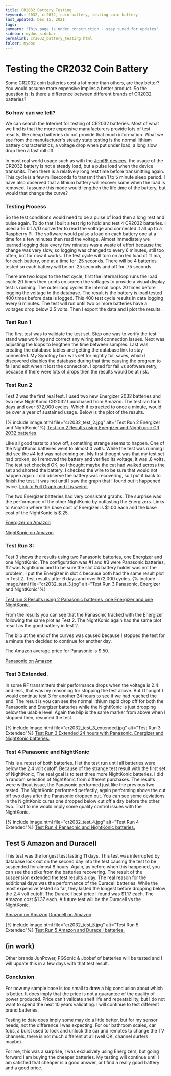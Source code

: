 ```yaml
---
title: CR2032 Battery Testing
keywords: 2032, cr2032, coin battery, testing coin battery
last_updated: Dec 15, 2021
tags:
summary: "This page is under construction - stay tuned for updates"
sidebar: mydoc_sidebar
permalink: cr2032_battery_testing.html
folder: mydoc
---
```

# Testing the CR2032 Coin Battery
Some CR2032 coin batteries cost a lot more than others, are they better? You would assume more expensive implies a better product.
So the question is: Is there a difference between different brands of CR2032 batteries?

### So how can we tell?
We can search the Internet for testing of CR2032 batteries.  Most of what we find is that the more expensive manufacturers provide lots of test results, the cheap batteries do not provide that much information.
What we see from the manufacturer's steady state testing is the normal lithium battery characteristics, a voltage drop when put under load, a long slow drop then a fast roll off.

In most real world usage such as with the [JemRF devices](https://www.jemrf.com), the usage of the CR2032 battery is not a steady load, but a pulse load when the device transmits. Then there is a relatively long rest time before transmitting again. This cycle is a few milliseconds to transmit then 1 to 5 minute sleep period. I have also observed that a lithium battery will recover some when the load is removed. I assume this mode would lengthen the life time of the battery, but would that change the curve?

### Testing Process
So the test conditions would need to be a pulse of load then a long rest and pulse again.
To do that I built a test rig to hold and test 4 CR2032 batteries. I used a 16 bit A/D converter to read the voltage and connected it all up to a Raspberry Pi. The software would pulse a load on each battery one at a time for a few minutes then read the voltage.
Almost immediately we learned logging data every few minutes was a waste of effort because the change was very slow, so logging was changed to every 6 minutes, still too often, but for now it works.
The test cycle will turn on an led load of 11 ma, for each battery, one at a time for .25 seconds. There will be 4 batteries tested so each battery will be on .25 seconds and off for .75 seconds.

There are two loops to the test cycle, first the internal loop runs the load cycle 20 times then prints on screen the voltages to provide a visual display test is running. The outer loop cycles the internal loops 20 times before logging the voltage to the database. The result is the battery is load tested 400 times before data is logged. This 400 test cycle results in data logging every 6 minutes.
The test will run until two or more batteries have a voltages drop below 2.5 volts. Then I export the data and l plot the results.

### Test Run 1
The first test was to validate the test set. Step one was to verify the test stand was working and correct any wiring and connection issues.
Next was adjusting the loops to lengthen the time between samples.
Last was creating the database tables and getting the database link to stay connected.  My Synology box was set for nightly full saves, which I discovered disables the database during that time causing the program to fail and exit when it lost the connection. I opted for fail vs software retry, because if there were lots of drops then the results would be at risk.

### Test Run 2
Test 2 was the first real test.  I used two new Energizer 2032 batteries and two new NightKonic CR2032 I purchased from Amazon. The test ran for 6 days and over 572,000 cycles. Which if extracted to once a minute, would be over a year of sustained usage. Below is the plot of the results.

{% include image.html file="cr2032_test_2.jpg" alt="Test Run 2 Energizer and NightKonic"%}
[Test run 2 Results using Energizer and Nightkonic CR 2032 batteries](https://jemrf.github.io/RF-Documentation/images/cr2032_test_2.jpg)

Like all good tests to show off, something strange seems to happen. One of the NightKonic batteries went to almost 0 volts.  While the test was running I did see the #4 led was not coming on. My first thought was that my test set had broken, so I removed the battery and verified its voltage, it was .8 volts.  The test set checked OK, so I thought maybe the cat had walked across the set and shorted the battery. I checked the wire to be sure that would not happen again. I did observe the battery was recovering, so I put it back to finish the test.  It was not until I saw the graph that I found out it happened twice. [Link to Full Graph and it is weird.](https://jemrf.github.io/RF-Documentation/images/cr2032_test_2_fullplot.jpg)

The two Energizer batteries had very consistent graphs.  The surprise was the performance of the other NightKonic by outlasting the Energizers.
Links to Amazon where the base cost of Energizer is $1.00 each and the base cost of the NightKonic is $.25.

[Energizer on Amazon](https://www.amazon.com/s?k=energizer+ecr2032&ref=nb_sb_noss_1)

[NightKonic on Amazon](https://www.amazon.com/s?k=nightkonic+cr2032+3v+lithium+battery&ref=nb_sb_noss_1)

### Test Run 3:
Test 3 shows the results using two Panasonic batteries, one Energizer and one NightKonic.  The configuration was #1 and #3 were Panasonic batteries, #2 was Nightkonic and to be sure the slot #4 battery holder was not the problem, I put the Energizer in slot 4 because both had the same result plot in Test 2.  Test results after 6 days and over 572,000 cycles.
{% include image.html file="cr2032_test_3.jpg" alt="Test Run 3 Panasonic, Energizer and NightKonic"%}

[Test run 3 Results using 2 Panasonic batteries, one Energizer and one NightKonic.](https://jemrf.github.io/RF-Documentation/images/cr2032_test_3.jpg)

From the results you can see that the Panasonic tracked with the Energizer following the same plot as Test 2.  The NightKonic again had the same plot result as the good battery in test 2.

The blip at the end of the curves was caused because I stopped the test for a minute then decided to continue for another day.

The Amazon average price for Panasonic is $.50.

[Panasonic on Amazon](https://www.amazon.com/s?k=panasonic+cr2032+3v+battery&ref=bnav_search_go)


### Test 3 Extended.
In some RF transmitters their performance drops when the voltage is 2.4 and less, that was my reasoning for stopping the test above. But I thought I would continue test 3 for another 24 hours to see if we had reached the end.  The result is you can see the normal lithium rapid drop off for both the Panasonic and Energizer batteries while the NightKonic is just dropping below the usable level.  Again the blip is the same marker from above when I stopped then, resumed the test.

{% include image.html file="cr2032_test_3_extended.jpg" alt="Test Run 3 Extended"%}
[Test Run 3 Extended 24 hours with Panasonic, Energizer and NightKonic batteries.](https://jemrf.github.io/RF-Documentation/images/cr2032_test_3_extended.jpg)

### Test 4 Panasonic and NightKonic
This is a retest of both batteries. I let the test run until all batteries were below the 2.4 volt cutoff.
Because of the strange test result with the first set of NightKonic,
The real goal is to test three more NightKonic batteries.
I did a random selection of NightKonic from different purchases.
The results were without issue, the Panasonic performed just like the previous two tested.
The NightKonic performed perfectly, again performing above the cut off two days after the Panasonic dropped out.
You can see some deviations in the NightKonic cures one dropped below cut off a day before the other two.
That to me would imply some quality control issues with the NightKonic.

{% include image.html file="cr2032_test_4.jpg" alt="Test Run 4 Extended"%}
[Test Run 4 Panasonic and NightKonic batteries.](https://jemrf.github.io/RF-Documentation/images/cr2032_test_4.jpg)

## Test 5 Amazon and Duracell
This test was the longest test lasting 11 days.
This test was interrupted by database lock out on the second day into the test causing the test to be suspended for almost 8 hours.
Again, as before when this happened, you can see the spike from the batteries recovering.
The result of the suspension extended the test results a day.
The real reason for the additional days was the performance of the Duracell batteries.
While the most expensive tested so far, they lasted the longest before dropping below the 2.4 volt cutoff.
The Duracell best price I found was $1.17 each.  The Amazon cost $1.37 each.
A future test will be the Duracell vs the NightKonic.

[Amazon on Amazon](https://www.amazon.com/AmazonBasics-CR2032-Lithium-Coin-Cell/dp/B0787K2XWZ/ref=psdc_15745581_t1_B00HVS2TCQ)
[Duracell on Amazon](https://www.amazon.com/s?k=panasonic+cr2032+3v+battery&ref=bnav_search_go)

{% include image.html file="cr2032_test_5.jpg" alt="Test Run 5 Extended"%}
[Test Run 5 Amazon and Duracell batteries.](https://jemrf.github.io/RF-Documentation/images/cr2032_test_5.jpg)

## (in work)
Other brands JunPower, PGSonic & Joobef of batteries will be tested and I will update this in a few days with that test result.

### Conclusion
For now my sample base is too small to draw a big conclusion about which is better. It does imply that the price is not a guarantee of the quality of power produced.  Price can't validate shelf life and repeatability, but I do not want to spend the next 10 years validating.  I will continue to test different brand batteries.

Testing to date does imply some may do a little better, but for my sensor needs, not the difference I was expecting.  For our bathroom scales, car fobs, a burst used to lock and unlock the car and remotes to change the TV channels, there is not much different at all (well OK, channel surfers maybe).

For me, this was a surprise, I was exclusively using Energizers, but going forward I am buying the cheaper batteries. My testing will continue until I am satisfied that cheaper is a good answer, or I find a really good battery and a good price.
